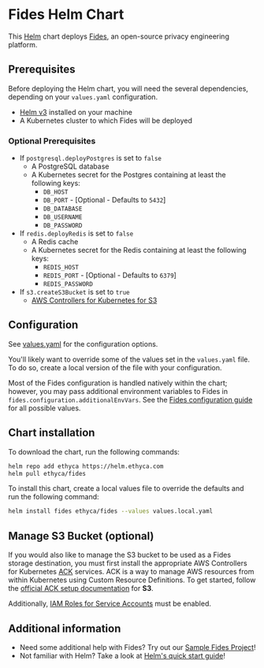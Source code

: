 # Fides Helm Chart

This [Helm](https://helm.sh) chart deploys [Fides](https://fid.es/docs), an open-source privacy engineering platform.

## Prerequisites
Before deploying the Helm chart, you will need the several dependencies, depending on your `values.yaml` configuration.

* [Helm v3](https://helm.sh/docs/intro/install/) installed on your machine
* A Kubernetes cluster to which Fides will be deployed

### Optional Prerequisites
* If `postgresql.deployPostgres` is set to `false`
  * A PostgreSQL database
  * A Kubernetes secret for the Postgres containing at least the following keys:
    * `DB_HOST`
    * `DB_PORT` - \[Optional - Defaults to `5432`\]
    * `DB_DATABASE`
    * `DB_USERNAME`
    * `DB_PASSWORD`
* If `redis.deployRedis` is set to `false`
  * A Redis cache
  * A Kubernetes secret for the Redis containing at least the following keys:
    * `REDIS_HOST`
    * `REDIS_PORT` - \[Optional - Defaults to `6379`\]
    * `REDIS_PASSWORD`
* If `s3.createS3Bucket` is set to `true`
  * [AWS Controllers for Kubernetes for S3](https://aws-controllers-k8s.github.io/community/docs/user-docs/install/)

## Configuration

See [values.yaml](./values.yaml) for the configuration options.

You'll likely want to override some of the values set in the `values.yaml` file. To do so, create a local version of the file with your configuration.

Most of the Fides configuration is handled natively within the chart; however, you may pass additional environment variables to Fides in `fides.configuration.additionalEnvVars`. See the [Fides configuration guide](https://docs.ethyca.com/fides/get_started/configuration) for all possible values.

## Chart installation

To download the chart, run the following commands: 
```sh
helm repo add ethyca https://helm.ethyca.com
helm pull ethyca/fides
```

To install this chart, create a local values file to override the defaults and run the following command:
```sh
helm install fides ethyca/fides --values values.local.yaml
```

## Manage S3 Bucket (optional)

If you would also like to manage the S3 bucket to be used as a Fides storage destination, you must first install the appropriate AWS Controllers for Kubernetes [ACK](https://aws-controllers-k8s.github.io/community/docs/community/overview/) services. ACK is a way to manage AWS resources from within Kubernetes using Custom Resource Definitions. To get started, follow the [official ACK setup documentation](https://aws-controllers-k8s.github.io/community/docs/user-docs/install/) for **S3**. 

Additionally, [IAM Roles for Service Accounts](https://aws-controllers-k8s.github.io/community/docs/user-docs/irsa/) must be enabled.

## Additional information

* Need some additional help with Fides? Try out our [Sample Fides Project](https://docs.ethyca.com/fides/get_started/quickstart)!
* Not familiar with Helm? Take a look at [Helm's quick start guide](https://helm.sh/docs/intro/quickstart/)!
